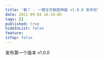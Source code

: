 ```yaml
---
title: '截丫 - 一键全页截图神器 v1.0.0 发布啦'
date: 2021-09-04 16:34:05
tags: []
published: true
hideInList: false
feature: 
isTop: false
---
```

发布第一个版本 v1.0.0